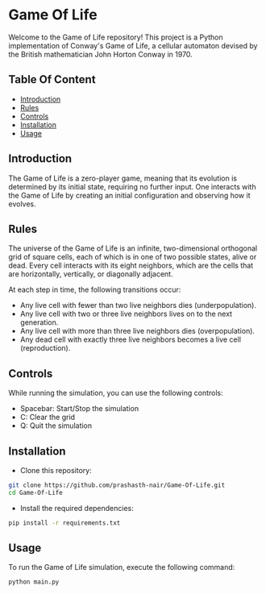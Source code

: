 
# Game Of Life

Welcome to the Game of Life repository! This project is a Python implementation of Conway's Game of Life, a cellular automaton devised by the British mathematician John Horton Conway in 1970.

## Table Of Content

- [Introduction](##Introduction)
- [Rules](##Rules)
- [Controls](##Controls)
- [Installation](##Installation)
- [Usage](#Usage)

## Introduction

The Game of Life is a zero-player game, meaning that its evolution is determined by its initial state, requiring no further input. One interacts with the Game of Life by creating an initial configuration and observing how it evolves.

## Rules
The universe of the Game of Life is an infinite, two-dimensional orthogonal grid of square cells, each of which is in one of two possible states, alive or dead. Every cell interacts with its eight neighbors, which are the cells that are horizontally, vertically, or diagonally adjacent.

At each step in time, the following transitions occur:

- Any live cell with fewer than two live neighbors dies (underpopulation).
- Any live cell with two or three live neighbors lives on to the next generation.
- Any live cell with more than three live neighbors dies (overpopulation).
- Any dead cell with exactly three live neighbors becomes a live cell (reproduction).

## Controls
While running the simulation, you can use the following controls:

- Spacebar: Start/Stop the simulation
- C: Clear the grid
- Q: Quit the simulation

## Installation

- Clone this repository:

```bash
git clone https://github.com/prashasth-nair/Game-Of-Life.git
cd Game-Of-Life
```

- Install the required dependencies:

```bash
pip install -r requirements.txt
```

    
## Usage
To run the Game of Life simulation, execute the following command:

```bash
python main.py
```

